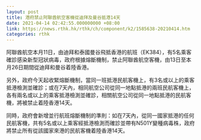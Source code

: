 ```yaml
---
layout: post
title: 港府禁止阿聯酋航空客機從迪拜及曼谷抵港14天
date: 2021-04-14 02:42:55.000000000 +08:00
link: https://news.rthk.hk/rthk/ch/component/k2/1585638-20210414.htm
categories: rthk
---
```


阿聯酋航空本月11日，由迪拜和泰國曼谷飛抵香港的航班（EK384），有5名乘客確診感染新型冠狀病毒，政府根據熔斷機制，禁止阿聯酋航空客機，由13日至本月26日期間從迪拜和曼谷着陸香港。

另外，政府今天起收緊熔斷機制，當同一班抵港民航客機上，有3名或以上的乘客抵港檢測並確診；或在7天內，相同航空公司從同一地點抵港的兩班民航客機上，各有兩名或以上的乘客抵港檢測並確診，相關航空公司從同一地點抵港的民航客機，將被禁止着陸香港14天。

同時，政府會新增並行航班熔斷機制的準則：如在7天內，從同一國家抵港的任何民航客機，共有5名或以上乘客經抵港檢測而確診並帶有N501Y變種病毒株，政府將禁止所有從該國家來港的民航客機着陸香港14天。
